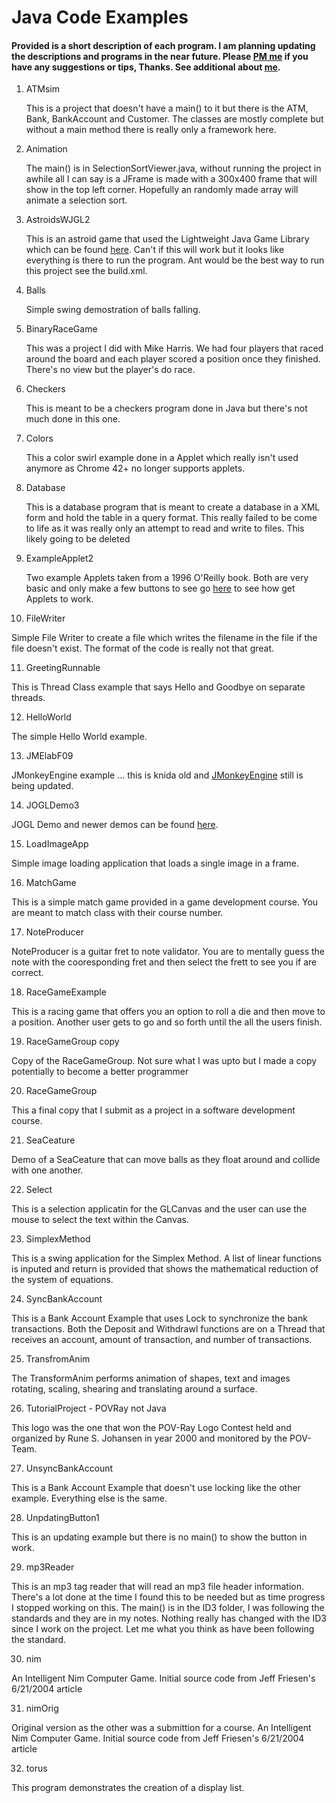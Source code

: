 # Java Code Examples
#### Provided is a short description of each program. I am planning updating the descriptions and programs in the near future. Please <a href="mailto:palmer.sr@gmail.com?subject='Hi I have a comment'&body='Hey Scott, I have a comment about your stuff.'">PM me</a> if you have any suggestions or tips, Thanks. See additional about [me](https://palmer81.github.io/). 

1. ATMsim

   This is a project that doesn't have a main() to it but there is the ATM, Bank, BankAccount and Customer. The classes are mostly complete but without a main method there is really only a framework here.

2. Animation

   The main() is in SelectionSortViewer.java, without running the project in awhile all I can say is a JFrame is made with a 300x400 frame that will show in the top left corner. Hopefully an randomly made array will animate a selection sort.

3. AstroidsWJGL2

   This is an astroid game that used the Lightweight Java Game Library which can be found [here](https://github.com/LWJGL/lwjgl/tree/master). Can't if this will work but it looks like everything is there to run the program. Ant would be the best way to run this project see the build.xml.

4. Balls

   Simple swing demostration of balls falling.

5. BinaryRaceGame

   This was a project I did with Mike Harris. We had four players that raced around the board and each player scored a position once they finished. There's no view but the player's do race.

6. Checkers

   This is meant to be a checkers program done in Java but there's not much done in this one.

7. Colors

   This a color swirl example done in a Applet which really isn't used anymore as Chrome 42+ no longer supports applets.

8. Database

   This is a database program that is meant to create a database in a XML form and hold the table in a query format. This really failed to be come to life as it was really only an attempt to read and write to files. This likely going to be deleted

9. ExampleApplet2

   Two example Applets taken from a 1996 O'Reilly book. Both are very basic and only make a few buttons to see go [here](https://www.java.com/en/download/help/enable_browser.html) to see how get Applets to work.

10. FileWriter

   Simple File Writer to create a file which writes the filename in the file if the file doesn't exist. The format of the code is really not that great.

11. GreetingRunnable

   This is Thread Class example that says Hello and Goodbye on separate threads.

12. HelloWorld

   The simple Hello World example.

13. JMElabF09

   JMonkeyEngine example ... this is knida old and [JMonkeyEngine](https://jmonkeyengine.org/start/) still is being updated.

14. JOGLDemo3

   JOGL Demo and newer demos can be found [here](https://jogamp.org/jogl/www/).

15. LoadImageApp

   Simple image loading application that loads a single image in a frame.

16. MatchGame

   This is a simple match game provided in a game development course. You are meant to match class with their course number.

17. NoteProducer

   NoteProducer is a guitar fret to note validator. You are to mentally guess the note with the cooresponding fret and then select the frett to see you if are correct. 

18. RaceGameExample

   This is a racing game that offers you an option to roll a die and then move to a position. Another user gets to go and so forth until the all the users finish.

19. RaceGameGroup copy

   Copy of the RaceGameGroup. Not sure what I was upto but I made a copy potentially to become a better programmer 

20. RaceGameGroup

   This a final copy that I submit as a project in a software development course.

21. SeaCeature

   Demo of a SeaCeature that can move balls as they float around and collide with one another.

22. Select

   This is a selection applicatin for the GLCanvas and the user can use the mouse to select the text within the Canvas.

23. SimplexMethod

   This is a swing application for the Simplex Method. A list of linear functions is inputed and return is provided that shows the mathematical reduction of the system of equations.

24. SyncBankAccount

   This is a Bank Account Example that uses Lock to synchronize the bank transactions. Both the Deposit and Withdrawl functions are on a Thread that receives an account, amount of transaction, and number of transactions.

25. TransfromAnim

   The TransformAnim performs animation of shapes, text and images rotating, scaling, shearing and translating around a surface.

26. TutorialProject - POVRay not Java

   This logo was the one that won the POV-Ray Logo Contest held and organized by Rune S. Johansen in year 2000 and monitored by the POV-Team.

27. UnsyncBankAccount

   This is a Bank Account Example that doesn't use locking like the other example. Everything else is the same.

28. UnpdatingButton1

   This is an updating example but there is no main() to show the button in work.

29. mp3Reader

   This is an mp3 tag reader that will read an mp3 file header information. There's a lot done at the time I found this to be needed but as time progress I stopped working on this. The main() is in the ID3 folder, I was following the standards and they are in my notes. Nothing really has changed with the ID3 since I work on the project. Let me what you think as have been following the standard.

30. nim

   An Intelligent Nim Computer Game. Initial source code from Jeff Friesen's 6/21/2004 article

31. nimOrig

   Original version as the other was a submittion for a course. An Intelligent Nim Computer Game. Initial source code from Jeff Friesen's 6/21/2004 article

32. torus

   This program demonstrates the creation of a display list.
